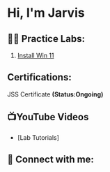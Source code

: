 <h1>Hi, I'm Jarvis</h1>

<h2>👨‍💻 Practice Labs:</h2>
<ol>
  <li><a href="https://github.com/jarvisrichard21/Install-win11"> Install Win 11 </a></li>
</ol>

<h2>Certifications:</h2>
<p> JSS Certificate <b>(Status:Ongoing)</b></p>

<h2>📺YouTube Videos</h2>

- [Lab Tutorials]  

<h2> 🤳 Connect with me:</h2>
<!--
[<img align="left" alt="JoshMadakor | YouTube" width="22px" src="https://cdn.jsdelivr.net/npm/simple-icons@v3/icons/youtube.svg" />][youtube]
[<img align="left" alt="JoshMadakor | Twitter" width="22px" src="https://cdn.jsdelivr.net/npm/simple-icons@v3/icons/twitter.svg" />][twitter]
[<img align="left" alt="JoshMadakor | LinkedIn" width="22px" src="https://cdn.jsdelivr.net/npm/simple-icons@v3/icons/linkedin.svg" />][linkedin]
[<img align="left" alt="JoshMadakor | Instagram" width="22px" src="https://cdn.jsdelivr.net/npm/simple-icons@v3/icons/instagram.svg" />][instagram]

[twitter]: https://twitter.com/joshmadakor
[youtube]: https://www.youtube.com/c/joshmadakor
[instagram]: https://www.instagram.com/joshmadakor/
[linkedin]: https://linkedin.com/in/joshmadakor
---!>


